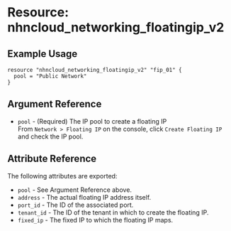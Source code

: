 # Resource: nhncloud_networking_floatingip_v2

## Example Usage

```
resource "nhncloud_networking_floatingip_v2" "fip_01" {
  pool = "Public Network"
}
```

## Argument Reference

* `pool` - (Required) The IP pool to create a floating IP <br>From `Network > Floating IP` on the console, click `Create Floating IP` and check the IP pool.

## Attribute Reference

The following attributes are exported:

* `pool` - See Argument Reference above.
* `address` - The actual floating IP address itself.
* `port_id` - The ID of the associated port.
* `tenant_id` - The ID of the tenant in which to create the floating IP.
* `fixed_ip` - The fixed IP to which the floating IP maps.